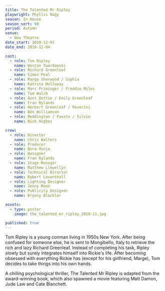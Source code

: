 ```yaml
---
title: The Talented Mr Ripley
playwright: Phyllis Nagy
season: In House
season_sort: 90
period: Autumn
venue:
  - New Theatre
date_start: 2010-12-01
date_end: 2010-12-04

cast:
  - role: Tom Ripley
    name: Weston Twardowski
  - role: Richard Greenleaf
    name: Simon Peal
  - role: Marge Sherwood / Sophia
    name: Katrina Holloway
  - role: Marc Priminger / Freddie Miles
    name: Tom Walsh
  - role: Aunt Dottie / Emily Greenleaf
    name: Fran Rylands
  - role: Herbert Greenleaf / Roverini
    name: Ben Williamson
  - role: Reddington / Fausto / Silvio
    name: Nick Hughes

crew:
  - role: Director
    name: Chris Walters
  - role: Producer
    name: Bora Hunja
  - role: Designer
    name: Fran Rylands
  - role: Stage Manager
    name: Matthew Llewellyn
  - role: Technical Director
    name: Robert Leventhall
  - role: Lighting Designer
    name: Jenny Mann
  - role: Publicity Designer
    name: Bryony Blackler

assets:
  - type: poster
    image: the_talented_mr_ripley_2010-11.jpg

published: true
---
```


Tom Ripley is a young conman living in 1950s New York. After being confused for someone else, he is sent to Mongibello, Italy to retrieve the rich and lazy Richard Greenleaf. Instead of completing his task, Ripley slowly but surely integrates himself into Rickie's life. After becoming obsessed with everything Rickie has (except for his girlfriend, Marge), Tom decides to take things into his own hands.

A chilling psychological thriller, The Talented Mr Ripley is adapted from the award-winning book, which also spawned a movie featuring Matt Damon, Jude Law and Cate Blanchett.
